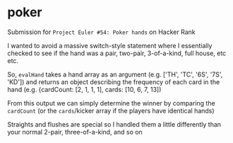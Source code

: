 # poker

Submission for `Project Euler #54: Poker hands` on Hacker Rank

I wanted to avoid a massive switch-style statement where I essentially checked to see if the hand was a pair, two-pair, 3-of-a-kind, full house, etc etc.

So, `evalHand` takes a hand array as an argument (e.g. ['TH', 'TC', '6S', '7S', 'KD']) and returns an object describing the frequency of each card in the hand (e.g. {cardCount: [2, 1, 1, 1], cards: [10, 6, 7, 13])

From this output we can simply determine the winner by comparing the `cardCount` (or the `cards`/kicker array if the players have identical hands)

Straights and flushes are special so I handled them a little differently than your normal 2-pair, three-of-a-kind, and so on
